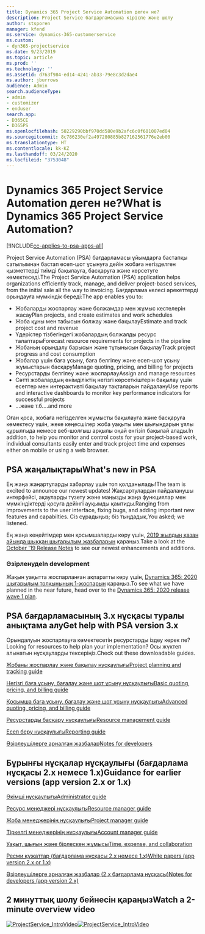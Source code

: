 ```yaml
---
title: Dynamics 365 Project Service Automation деген не?
description: Project Service бағдарламасына кіріспе және шолу
author: stsporen
manager: kfend
ms.service: dynamics-365-customerservice
ms.custom:
- dyn365-projectservice
ms.date: 9/23/2019
ms.topic: article
ms.prod: ''
ms.technology: ''
ms.assetid: d763f984-ed14-4241-ab33-79e8c3d2dae4
ms.author: jburrows
audience: Admin
search.audienceType:
- admin
- customizer
- enduser
search.app:
- D365CE
- D365PS
ms.openlocfilehash: 50229290bbf970dd580e9b2afc6c0f601007ed04
ms.sourcegitcommit: 8c786230ef2a497280885b827162561776e2eb00
ms.translationtype: HT
ms.contentlocale: kk-KZ
ms.lasthandoff: 03/24/2020
ms.locfileid: "3753048"
---
```

# <a name="what-is-dynamics-365-project-service-automation"></a><span data-ttu-id="83481-103">Dynamics 365 Project Service Automation деген не?</span><span class="sxs-lookup"><span data-stu-id="83481-103">What is Dynamics 365 Project Service Automation?</span></span>

[!INCLUDE[cc-applies-to-psa-apps-all](../includes/cc-applies-to-psa-apps-all.md)]

<span data-ttu-id="83481-104">Project Service Automation (PSA) бағдарламасы ұйымдарға бастапқы сатылымнан бастап есеп-шот ұсынуға дейін жобаға негізделген қызметтерді тиімді бақылауға, басқаруға және көрсетуге көмектеседі.</span><span class="sxs-lookup"><span data-stu-id="83481-104">The Project Service Automation (PSA) application helps organizations efficiently track, manage, and deliver project-based services, from the initial sale all the way to invoicing.</span></span> <span data-ttu-id="83481-105">Бағдарлама келесі әрекеттерді орындауға мүмкіндік береді:</span><span class="sxs-lookup"><span data-stu-id="83481-105">The app enables you to:</span></span>

- <span data-ttu-id="83481-106">Жобаларды жоспарлау және болжамдар мен жұмыс кестелерін жасау</span><span class="sxs-lookup"><span data-stu-id="83481-106">Plan projects, and create estimates and work schedules</span></span>
- <span data-ttu-id="83481-107">Жоба құны мен табысын болжау және бақылау</span><span class="sxs-lookup"><span data-stu-id="83481-107">Estimate and track project cost and revenue</span></span>
- <span data-ttu-id="83481-108">Үдерістер тізбегіндегі жобалардың болжалды ресурс талаптары</span><span class="sxs-lookup"><span data-stu-id="83481-108">Forecast resource requirements for projects in the pipeline</span></span>
- <span data-ttu-id="83481-109">Жобаның орындалу барысын және тұтынысын бақылау</span><span class="sxs-lookup"><span data-stu-id="83481-109">Track project progress and cost consumption</span></span>
- <span data-ttu-id="83481-110">Жобалар үшін баға ұсыну, баға белгілеу және есеп-шот ұсыну жұмыстарын басқару</span><span class="sxs-lookup"><span data-stu-id="83481-110">Manage quoting, pricing, and billing for projects</span></span>
- <span data-ttu-id="83481-111">Ресурстарды белгілеу және жоспарлау</span><span class="sxs-lookup"><span data-stu-id="83481-111">Assign and manage resources</span></span>
- <span data-ttu-id="83481-112">Сәтті жобалардың өнімділіктің негізгі көрсеткіштерін бақылау үшін есептер мен интерактивті бақылау тақталарын пайдалану</span><span class="sxs-lookup"><span data-stu-id="83481-112">Use reports and interactive dashboards to monitor key performance indicators for successful projects</span></span>
- <span data-ttu-id="83481-113">...және т.б.</span><span class="sxs-lookup"><span data-stu-id="83481-113">...and more</span></span>

<span data-ttu-id="83481-114">Оған қоса, жобаға негізделген жұмысты бақылауға және басқаруға көмектесу үшін, жеке кеңесшілер жоба уақыты мен шығындарын ұялы құрылғыда немесе веб-шолғыш арқылы оңай енгізіп бақылай алады.</span><span class="sxs-lookup"><span data-stu-id="83481-114">In addition, to help you monitor and control costs for your project-based work, individual consultants easily enter and track project time and expenses either on mobile or using a web browser.</span></span>

## <a name="whats-new-in-psa"></a><span data-ttu-id="83481-115">PSA жаңалықтары</span><span class="sxs-lookup"><span data-stu-id="83481-115">What's new in PSA</span></span>
<span data-ttu-id="83481-116">Ең жаңа жаңартуларды хабарлау үшін топ қолданылады!</span><span class="sxs-lookup"><span data-stu-id="83481-116">The team is excited to announce our newest updates!</span></span> <span data-ttu-id="83481-117">Жақсартулардан пайдаланушы интерфейсі, ақауларды түзету және маңызды жаңа функциялар мен мүмкіндіктерді қосуға дейінгі ауқымды қамтиды.</span><span class="sxs-lookup"><span data-stu-id="83481-117">Ranging from improvements to the user interface, fixing bugs, and adding important new features and capabilties.</span></span> <span data-ttu-id="83481-118">Сіз сұрадыңыз; біз тыңдадық.</span><span class="sxs-lookup"><span data-stu-id="83481-118">You asked; we listened.</span></span>

<span data-ttu-id="83481-119">Ең жаңа кеңейтімдер мен қосымшаларды көру үшін, [2019 жылдың қазан айында шыққан шығарылым жазбаларын](https://docs.microsoft.com/dynamics365-release-plan/2019wave2/index) қараңыз.</span><span class="sxs-lookup"><span data-stu-id="83481-119">Take a look at the [October '19 Release Notes](https://docs.microsoft.com/dynamics365-release-plan/2019wave2/index) to see our newest enhancements and additions.</span></span>

### <a name="in-development"></a><span data-ttu-id="83481-120">Әзірленуде</span><span class="sxs-lookup"><span data-stu-id="83481-120">In development</span></span>
<span data-ttu-id="83481-121">Жақын уақытта жоспарланған ақпаратты көру үшін, [Dynamics 365: 2020 шығарылым толқынының 1-жоспарын](https://docs.microsoft.com/dynamics365-release-plan/2020wave1/index) қараңыз.</span><span class="sxs-lookup"><span data-stu-id="83481-121">To see what we have planned in the near future, head over to the [Dynamics 365: 2020 release wave 1 plan](https://docs.microsoft.com/dynamics365-release-plan/2020wave1/index).</span></span>

## <a name="get-help-with-psa-version-3x"></a><span data-ttu-id="83481-122">PSA бағдарламасының 3.x нұсқасы туралы анықтама алу</span><span class="sxs-lookup"><span data-stu-id="83481-122">Get help with PSA version 3.x</span></span>
<span data-ttu-id="83481-123">Орындалуын жоспарлауға көмектесетін ресурстарды іздеу керек пе?</span><span class="sxs-lookup"><span data-stu-id="83481-123">Looking for resources to help plan your implementation?</span></span> <span data-ttu-id="83481-124">Осы жүктеп алынатын нұсқауларды тексеріңіз.</span><span class="sxs-lookup"><span data-stu-id="83481-124">Check out these downloadable guides.</span></span>

 [<span data-ttu-id="83481-125">Жобаны жоспарлау және бақылау нұсқаулығы</span><span class="sxs-lookup"><span data-stu-id="83481-125">Project planning and tracking guide</span></span>](../project-service/implementation-guides/project-planning-tracking.md)

 [<span data-ttu-id="83481-126">Негізгі баға ұсыну, бағалау және шот ұсыну нұсқаулығы</span><span class="sxs-lookup"><span data-stu-id="83481-126">Basic quoting, pricing, and billing guide</span></span>](../project-service/implementation-guides/begin-quoting-pricing-billing.md)

 [<span data-ttu-id="83481-127">Қосымша баға ұсыну, бағалау және шот ұсыну нұсқаулығы</span><span class="sxs-lookup"><span data-stu-id="83481-127">Advanced quoting, pricing, and billing guide</span></span>](../project-service/implementation-guides/adv-quoting-pricing-billing.md)

 [<span data-ttu-id="83481-128">Ресурстарды басқару нұсқаулығы</span><span class="sxs-lookup"><span data-stu-id="83481-128">Resource management guide</span></span>](../project-service/implementation-guides/resource-management-guide.md)

 [<span data-ttu-id="83481-129">Есеп беру нұсқаулығы</span><span class="sxs-lookup"><span data-stu-id="83481-129">Reporting guide</span></span>](../project-service/implementation-guides/reporting-guide.md)

 [<span data-ttu-id="83481-130">Әзірлеушілерге арналған жазбалар</span><span class="sxs-lookup"><span data-stu-id="83481-130">Notes for developers</span></span>](../project-service/developer-guides/overview-dev-notes-v3.x.md)

## <a name="guidance-for-earlier-versions-app-version-2x-or-1x"></a><span data-ttu-id="83481-131">Бұрынғы нұсқалар нұсқаулығы (бағдарлама нұсқасы 2.x немесе 1.x)</span><span class="sxs-lookup"><span data-stu-id="83481-131">Guidance for earlier versions (app version 2.x or 1.x)</span></span>
 [<span data-ttu-id="83481-132">Әкімші нұсқаулығы</span><span class="sxs-lookup"><span data-stu-id="83481-132">Administrator guide</span></span>](../project-service/admin-guide.md)

 [<span data-ttu-id="83481-133">Ресурс менеджері нұсқаулығы</span><span class="sxs-lookup"><span data-stu-id="83481-133">Resource manager guide</span></span>](../project-service/resource-manager-guide.md)

 [<span data-ttu-id="83481-134">Жоба менеджерінің нұсқаулығы</span><span class="sxs-lookup"><span data-stu-id="83481-134">Project manager guide</span></span>](../project-service/project-manager-guide.md)

 [<span data-ttu-id="83481-135">Тіркелгі менеджерінің нұсқаулығы</span><span class="sxs-lookup"><span data-stu-id="83481-135">Account manager guide</span></span>](../project-service/account-manager-guide.md)

 [<span data-ttu-id="83481-136">Уақыт, шығын және бірлескен жұмысы</span><span class="sxs-lookup"><span data-stu-id="83481-136">Time, expense, and collaboration</span></span>](../project-service/time-expense-collaboration-guide.md)

 [<span data-ttu-id="83481-137">Ресми құжаттар (бағдарлама нұсқасы 2.x немесе 1.x)</span><span class="sxs-lookup"><span data-stu-id="83481-137">White papers (app version 2.x or 1.x)</span></span>](../project-service/white-papers.md)

 [<span data-ttu-id="83481-138">Әзірлеушілерге арналған жазбалар (2.x бағдарлама нұсқасы)</span><span class="sxs-lookup"><span data-stu-id="83481-138">Notes for developers (app version 2.x)</span></span>](../project-service/developer-guides/add-custom-qoi-forms-v2.x.md)

 ## <a name="watch-a-2-minute-overview-video"></a><span data-ttu-id="83481-139">2 минуттық шолу бейнесін қараңыз</span><span class="sxs-lookup"><span data-stu-id="83481-139">Watch a 2-minute overview video</span></span>
 <a name="heroArea"></a> <span data-ttu-id="83481-140">[![ProjectService_IntroVideo](../project-service/media/project-service-intro-video.png "ProjectService_IntroVideo")](https://go.microsoft.com/fwlink/p/?LinkId=799457)</span><span class="sxs-lookup"><span data-stu-id="83481-140">[![ProjectService_IntroVideo](../project-service/media/project-service-intro-video.png "ProjectService_IntroVideo")](https://go.microsoft.com/fwlink/p/?LinkId=799457)</span></span>


